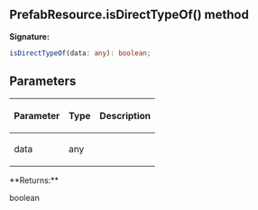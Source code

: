 
## PrefabResource.isDirectTypeOf() method

**Signature:**

```typescript
isDirectTypeOf(data: any): boolean;
```

## Parameters

<table><thead><tr><th>

Parameter


</th><th>

Type


</th><th>

Description


</th></tr></thead>
<tbody><tr><td>

data


</td><td>

any


</td><td>


</td></tr>
</tbody></table>
**Returns:**

boolean

